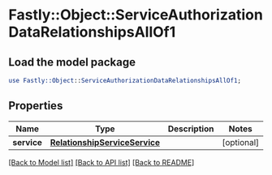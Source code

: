 # Fastly::Object::ServiceAuthorizationDataRelationshipsAllOf1

## Load the model package
```perl
use Fastly::Object::ServiceAuthorizationDataRelationshipsAllOf1;
```

## Properties
Name | Type | Description | Notes
------------ | ------------- | ------------- | -------------
**service** | [**RelationshipServiceService**](RelationshipServiceService.md) |  | [optional] 

[[Back to Model list]](../README.md#documentation-for-models) [[Back to API list]](../README.md#documentation-for-api-endpoints) [[Back to README]](../README.md)


